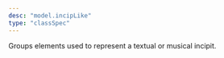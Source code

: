 ```yaml
---
desc: "model.incipLike"
type: "classSpec"
---
```


Groups elements used to represent a textual or musical incipit.